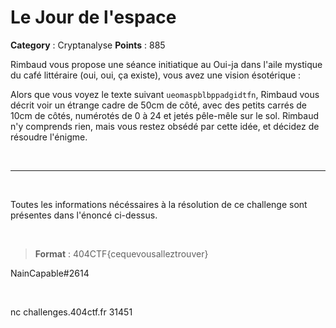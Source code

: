 # Le Jour de l'espace

**Category** : Cryptanalyse
**Points** : 885

Rimbaud vous propose une séance initiatique au Oui-ja dans l'aile mystique du café littéraire (oui, oui, ça existe), vous avez une vision ésotérique : 

Alors que vous voyez le texte suivant `ueomaspblbppadgidtfn`, 
Rimbaud vous décrit voir un étrange cadre de 50cm de côté, avec des petits carrés de 10cm de côtés, numérotés de 0 à 24 et jetés pêle-mêle sur le sol.
Rimbaud n'y comprends rien, mais vous restez obsédé par cette idée, et décidez de résoudre l'énigme.

<p class="space">&nbsp;</p>

***

<p class="space">&nbsp;</p>

Toutes les informations nécéssaires à la résolution de ce challenge sont présentes dans l'énoncé ci-dessus.

<p class="space">&nbsp;</p>

> **Format** : 404CTF{cequevousalleztrouver}

<div class="author">NainCapable#2614</div>

<p class="space">&nbsp;</p>

nc challenges.404ctf.fr 31451



